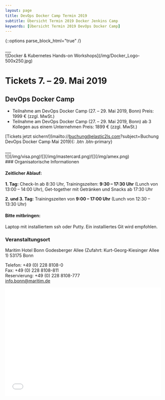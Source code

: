 ```yaml
---
layout: page
title: DevOps Docker Camp Termin 2019
subtitle: Übersicht Termin 2019 Docker Jenkins Camp
keywords: [Übersicht Termin 2019 DevOps Docker Camp]
---
```

{::options parse_block_html="true" /}
<div class="slider">
___
<div id="carousel" class="carousel">
<div class="carousel-inner">
![Docker & Kubernetes Hands-on Workshops](/img/Docker_Logo-500x250.jpg)


# Tickets 7\. – 29\. Mai 2019

## DevOps Docker Camp

* Teilnahme am DevOps Docker Camp (27\. – 29\. Mai 2019, Bonn) Preis: 1999 € (zzgl. MwSt.)
* Teilnahme am DevOps Docker Camp (27\. – 29\. Mai 2019, Bonn) ab 3 Kollegen aus einem Unternehmen Preis: 1899 € (zzgl. MwSt.)  

[Tickets jetzt sichern!](mailto://buchung@elastic2ls.com?subject=Buchung DevOps Docker Camp Mai 2019){: .btn .btn-primary}

</div>
___
</div>
</div>

<div class="offer_payment">![](/img/visa.png)![](/img/mastercard.png)![](/img/amex.png)
</div>
### Organisatorische Informationen

#### Zeitlicher Ablauf:

**1\. Tag:** Check-In ab 8:30 Uhr, Trainingszeiten: **9:30 – 17:30 Uhr** (Lunch von 13:00 – 14:00 Uhr), Get-together mit Getränken und Snacks ab 17:30 Uhr

**2\. und 3\. Tag:** Trainingszeiten von **9:00 – 17:00 Uhr** (Lunch von 12:30 – 13:30 Uhr)

#### Bitte mitbringen:

Laptop mit installiertem ssh oder Putty. Ein installiertes Git wird empfohlen.

### Veranstaltungsort
<div class="offer_location">
Maritim Hotel Bonn Godesberger Allee  
(Zufahrt: Kurt-Georg-Kiesinger  
Allee 1)  
53175 Bonn

Telefon: +49 (0) 228 8108-0  
Fax: +49 (0) 228 8108-811  
Reservierung: +49 (0) 228 8108-777  
info.bonn@maritim.de
</div>


<div class="offer_map">

<div class="col-md-24">
<iframe scrolling="no" marginheight="0" marginwidth="0" src="../osm_hotel_maritim.html?lat=50.70476,lon=7.13490,info=,zoom=15" width="100%" height="350" frameborder="0">
</iframe>
</div>
